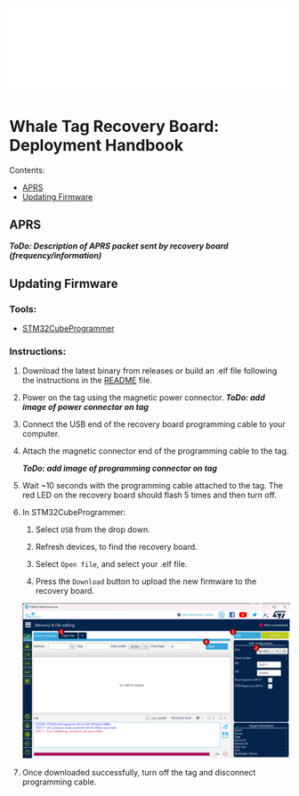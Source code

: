 [![](img/logo.white.png)](https://www.projectceti.org/)
# Whale Tag Recovery Board: Deployment Handbook

Contents:
- [APRS](#aprs)
- [Updating Firmware](#updating-firmware)

## APRS
***ToDo: Description of APRS packet sent by recovery board (frequency/information)***

## Updating Firmware

### Tools:
- [STM32CubeProgrammer](https://www.st.com/en/development-tools/stm32cubeprog.html)

### Instructions:

1) Download the latest binary from releases or build an .elf file following the instructions in the [README](README.md) file.  

1) Power on the tag using the magnetic power connector.
     ***ToDo: add image of power connector on tag***

1) Connect the USB end of the recovery board programming cable to your computer.

1) Attach the magnetic connector end of the programming cable to the tag.
    
    ***ToDo: add image of programming connector on tag***

1) Wait ~10 seconds with the programming cable attached to the tag. The red LED on the recovery board should flash 5 times and then turn off.

1) In STM32CubeProgrammer:
    
    1) Select `USB` from the drop down.

    2) Refresh devices, to find the recovery board.

    3) Select `Open file`, and select your .elf file.

    4) Press the `Download` button to upload the new firmware to the recovery board.

    ![](img/STM32CubeProgrammer.png)

1) Once downloaded successfully, turn off the tag and disconnect programming cable. 
